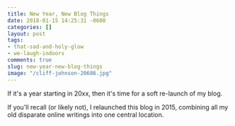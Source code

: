```yaml
---
title: New Year, New Blog Things
date: 2018-01-15 14:25:31 -0600
categories: []
layout: post
tags:
- that-sad-and-holy-glow
- we-laugh-indoors
comments: true
slug: new-year-new-blog-things
image: "/cliff-johnson-20686.jpg"
---
```

If it's a year starting in 20xx, then it's time for a soft re-launch of my blog.

If you'll recall (or likely not), I relaunched this blog in 2015, combining all my old disparate online writings into one central location.